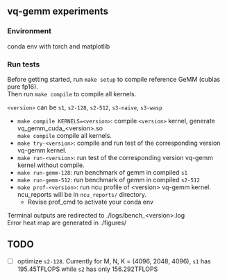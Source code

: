 ## vq-gemm experiments

### Environment
conda env with torch and matplotlib

### Run tests

Before getting started, run `make setup` to compile reference GeMM (cublas pure fp16).  
Then run `make compile` to compile all kernels.

`<version>` can be `s1`, `s2-128`, `s2-512`, `s3-naive`, `s3-wasp`
- `make compile KERNELS=<version>`: compile `<version>` kernel, generate vq_gemm_cuda_\<version\>.so   
`make compile` compile all kernels.
- `make try-<version>`: compile and run test of the corresponding version vq-gemm kernel.
- `make run-<version>`: run test of the corresponding version vq-gemm kernel without compile.
- `make run-gemm-128`: run benchmark of gemm in compiled `s1`
- `make run-gemm-512`: run benchmark of gemm in compiled `s2-512`
- `make prof-<version>`: run ncu profile of \<version\> vq-gemm kernel. ncu_reports will be in `ncu_reports/` directory.
    - Revise prof_cmd to activate your conda env    

Terminal outputs are redirected to ./logs/bench_\<version\>.log  
Error heat map are generated in ./figures/

## TODO
- [ ] optimize `s2-128`. Currently for M, N, K = (4096, 2048, 4096), `s1` has 195.45TFLOPS while `s2` has only 156.292TFLOPS